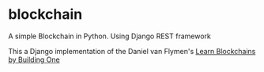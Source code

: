 # blockchain

A simple Blockchain in Python. Using Django REST framework

This a Django implementation of the Daniel van Flymen's [Learn Blockchains by Building One](https://hackernoon.com/learn-blockchains-by-building-one-117428612f46)